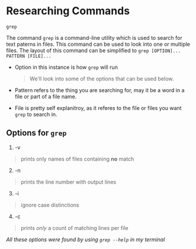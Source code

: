 # Researching Commands

`grep`

The command `grep` is a command-line utility which is used to search for text paterns in files. 
This command can be used to look into one or multiple files.
The layout of this command can be simplified to `grep [OPTION]... PATTERN [FILE]...`

* Option in this instance is how `grep` will run
  > We'll look into some of the options that can be used below.

* Pattern refers to the thing you are searching for, may it be a word in a file or part of a file name.

* File is pretty self explanitroy, as it referes to the file or files you want `grep` to search in.

## Options for `grep`

1) -v

> prints only names of files containing **no** match

2) -n

>  prints the line number with output lines

3) -i

> ignore case distinctions

4) -c

> prints *only* a count of matching lines per file





*All these options were found by using `grep --help` in my terminal*

